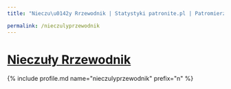 ```yaml
---
title: "Nieczu\u0142y Rrzewodnik | Statystyki patronite.pl | Patromierz"

permalink: /nieczulyprzewodnik
---
```


# [Nieczuły Rrzewodnik](https://patronite.pl/nieczulyprzewodnik)

{% include profile.md name="nieczulyprzewodnik" prefix="n" %}
